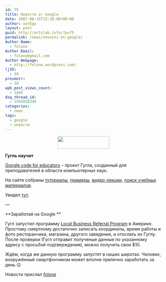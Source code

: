 ```yaml
---
id: 75
title: Новости от Google
date: 2007-08-15T15:38:08+00:00
author: serEga
layout: post
guid: http://artslab.info/?p=75
permalink: /news/novosti-ot-google/
Author Name:
  - folone
Author Email:
  - folone@gmail.com
Author Webpage:
  - http://folone.wordpress.com/
ljID:
  - 59
prosmotr:
  - 18
wpb_post_views_count:
  - 1445
dsq_thread_id:
  - 1565018349
categories:
  - news
tags:
  - google
  - новости
---
```

<center>
  <a href="{{site.img_cdn}}/code_logo.gif"><img src="{{site.img_cdn}}/code_logo.gif" alt="" title="code_logo" width="167" height="40" class="alignnone size-full wp-image-897" /></a>
</center>



**Гугль научит**

<a HREF="http://code.google.com/edu/">Google code for educators</a> &#8211; проект Гугла, созданный для преподавателей в области компьютерных наук.

На сайте собраны <a HREF="http://code.google.com/edu/tutorials.html">туториалы</a>, <a HREF="http://code.google.com/edu/samplecontent.html">примеры</a>, <a HREF="http://code.google.com/edu/videolectures.html">видео-лекции</a>, <a HREF="http://code.google.com/edu/curriculumsearch/index.html">поиск учебных материалов</a>.

Увидел <a HREF="http://linuxpeople.ru/2007/08/08/google-predlagaet-besplatno-uchebnuyu-programmu-po-kompyuternym-naukam/">тут</a>.

&#8212;

**Заработай на Google **

Гугл запустил программу <a HREF="http://www.google.com/services/local-business-referrals/about.html">Local Business Referral Program</a> в Америке. Простому смертному достаточно записать координаты, время работы и фото ресторанчика, магазина, другого заведения, и отослать их Гуглу. После проверки (Гугл отправит полученые данные по указанному адресу с просьбой подтверждения), можно получить свои $10.

Ждём, когда же данную программу запустят в наших широтах. Человек, вооружённый смартфончиком может вполне прилично заработать за день 😉

Новости прислал <a TARGET="_blank" HREF="http://folone.wordpress.com/">folone</a>